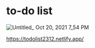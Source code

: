 # to-do list

![Untitled_ Oct 20, 2021 7_54 PM](https://user-images.githubusercontent.com/82418945/138183660-b5a9778e-25c3-4f6d-9018-32192fdb57d9.gif)

https://todolist2312.netlify.app/
